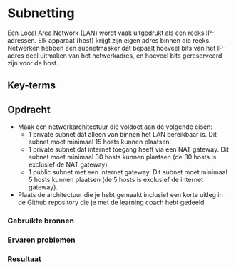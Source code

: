 # Subnetting
Een Local Area Network (LAN) wordt vaak uitgedrukt als een reeks IP-adressen. Elk apparaat (host) krijgt zijn eigen adres binnen die reeks. Netwerken hebben een subnetmasker dat bepaalt hoeveel bits van het IP-adres deel uitmaken van het netwerkadres, en hoeveel bits gereserveerd zijn voor de host.

## Key-terms

## Opdracht
- Maak een netwerkarchitectuur die voldoet aan de volgende eisen:
  - 1 private subnet dat alleen van binnen het LAN bereikbaar is. Dit subnet moet minimaal 15 hosts kunnen plaatsen.
  - 1 private subnet dat internet toegang heeft via een NAT gateway. Dit subnet moet minimaal 30 hosts kunnen plaatsen (de 30 hosts is exclusief de NAT gateway).
  - 1 public subnet met een internet gateway. Dit subnet moet minimaal 5 hosts kunnen plaatsen (de 5 hosts is exclusief de internet gateway).
- Plaats de architectuur die je hebt gemaakt inclusief een korte uitleg in de Github repository die je met de learning coach hebt gedeeld.


### Gebruikte bronnen

### Ervaren problemen

### Resultaat
